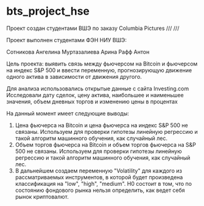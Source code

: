 # bts_project_hse
Проект создан студентами ВШЭ по заказу Columbia Pictures
/// ///

Проект выполнен студентами ФЭН НИУ ВШЭ: 

Сотникова Ангелина
Муртазалиева Арина 
Рафф Антон


Цель проекта: выявить связь между фьючерсом на Bitcoin и фьючерсом на индекс S&P 500 и ввести переменную, прогнозирующую движение одного актива в зависимости от движения другого.

Для анализа использовались открытые данные с сайта Investing.com
Исследовали дату сделок, цену актива, наибольшее и наименьшее значения, объем дневных торгов и изменению цены в процентах

На данный момент имеет следующие выводы:

1) Цена фьючерса на Bitcoin и цена фьючерса на индекс S&P 500 не связаны. Используем для проверки гипотезы линейную регрессию и такой алгоритм машинного обучения, как случайный лес. 
2) Объем торгов фьючерса на Bitcoin и объем торгов фьючерса на S&P 500 не связаны. Используем для проверки гипотезы линейную регрессию и такой алгоритм машинного обучения, как случайный лес. 
3) В дальнейшем создаем переменную "Volatility" для каждого из рассматриваемых инструментов, в которой будет произведена классификация на "low", "high", "medium". H0 состоит в том, что по состоянию фондового рынка нельзя определить, как ведет себя рынок криптовалют.

